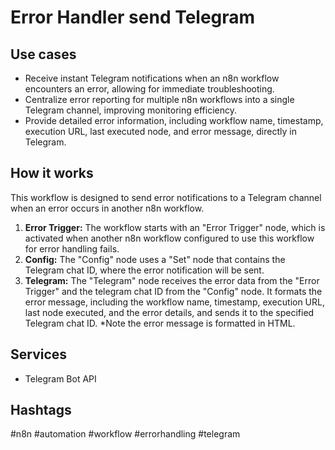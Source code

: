 # Error Handler send Telegram

## Use cases

-   Receive instant Telegram notifications when an n8n workflow encounters an error, allowing for immediate troubleshooting.
-   Centralize error reporting for multiple n8n workflows into a single Telegram channel, improving monitoring efficiency.
-   Provide detailed error information, including workflow name, timestamp, execution URL, last executed node, and error message, directly in Telegram.

## How it works

This workflow is designed to send error notifications to a Telegram channel when an error occurs in another n8n workflow.

1.  **Error Trigger:** The workflow starts with an "Error Trigger" node, which is activated when another n8n workflow configured to use this workflow for error handling fails.
2.  **Config:** The "Config" node uses a "Set" node that contains the Telegram chat ID, where the error notification will be sent.
3.  **Telegram:** The "Telegram" node receives the error data from the "Error Trigger" and the telegram chat ID from the "Config" node. It formats the error message, including the workflow name, timestamp, execution URL, last node executed, and the error details, and sends it to the specified Telegram chat ID.
    \*Note the error message is formatted in HTML.

## Services

-   Telegram Bot API

## Hashtags

#n8n #automation #workflow #errorhandling #telegram
